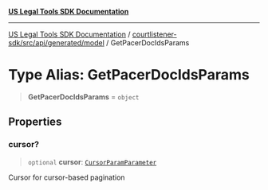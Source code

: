 [**US Legal Tools SDK Documentation**](../../../../../../README.md)

***

[US Legal Tools SDK Documentation](../../../../../../README.md) / [courtlistener-sdk/src/api/generated/model](../README.md) / GetPacerDocIdsParams

# Type Alias: GetPacerDocIdsParams

> **GetPacerDocIdsParams** = `object`

## Properties

### cursor?

> `optional` **cursor**: [`CursorParamParameter`](CursorParamParameter.md)

Cursor for cursor-based pagination
